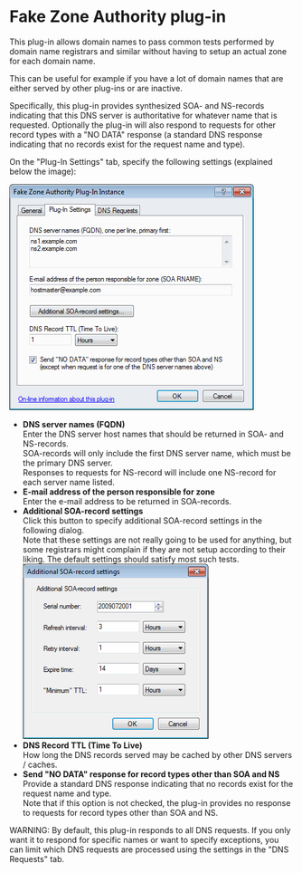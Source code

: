 ﻿---
category: 8
frontpage: false
comments: true
refs: 110
created-utc: 2019-01-01
modified-utc: 2020-01-07
---
# Fake Zone Authority plug-in

This plug-in allows domain names to pass common tests performed by domain name registrars and similar without having to setup an actual zone for each domain name.

This can be useful for example if you have a lot of domain names that are either served by other plug-ins or are inactive.

Specifically, this plug-in provides synthesized SOA- and NS-records indicating that this DNS server is authoritative for whatever name that is requested. Optionally the plug-in will also respond to requests for other record types with a "NO DATA" response (a standard DNS response indicating that no records exist for the request name and type).

On the "Plug-In Settings" tab, specify the following settings (explained below the image):

![](img/174/1.png)  

- **DNS server names (FQDN)**  
Enter the DNS server host names that should be returned in SOA- and NS-records.  
SOA-records will only include the first DNS server name, which must be the primary DNS server.  
Responses to requests for NS-record will include one NS-record for each server name listed.
- **E-mail address of the person responsible for zone**  
Enter the e-mail address to be returned in SOA-records.
- **Additional SOA-record settings**  
Click this button to specify additional SOA-record settings in the following dialog.  
Note that these settings are not really going to be used for anything, but some registrars might complain if they are not setup according to their liking. The default settings should satisfy most such tests.  
![](img/174/2.png)
- **DNS Record TTL (Time To Live)**  
How long the DNS records served may be cached by other DNS servers / caches.
- **Send "NO DATA" response for record types other than SOA and NS**  
Provide a standard DNS response indicating that no records exist for the request name and type.  
Note that if this option is not checked, the plug-in provides no response to requests for record types other than SOA and NS.

WARNING: By default, this plug-in responds to all DNS requests. If you only want it to respond for specific names or want to specify exceptions, you can limit which DNS requests are processed using the settings in the "DNS Requests" tab.

